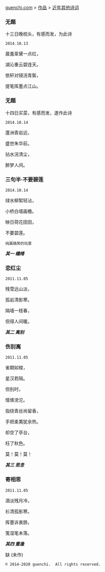 [guenchi.com](index.html) > [作品](0x0000.md) > [近年其他诗词](0x0102.md)




### 无题

十三日晚梳头，有感而发，为此诗

`2014.10.13`

晨羞翠黛一点红，

湖沁重云碧连天。

依轩对镜浣青鬓，

提笔挥墨点江山。



### 无题

十四日买菜，有感而发，遂作此诗

`2014.10.14`

蓬洲青岩远，

盛世朱华前。

拈水浣清尘，

醉梦人间。


### 三句半·不要碧莲

`2014.10.14` 


绿水柳絮轻沾，

小桥白墙画檐。

映日荷花田田，

不要碧莲。


`纯属搞笑的玩意`

***其一 缱绻***

### 恋红尘

`2011.11.05`


残雪远山淡，

孤岩清影寒。

隔墙一枝春，

但得人间暖。

***其二 离别***

### 伤别离

`2011.11.05`


雀期如梭，

星汉若隔。

但别时，

情愫滂沱。

指绕青丝尚留香，

手把柔荑犹余热。

却空了亭台，

枉了秋色。

莫！莫！莫！

***其三 思念***

### 寄相思

`2011.11.05`


酒淡残月冷，

衫清孤影寒。

挥墨诉衷肠，

笺湿笔未落。


***其四 重逢***

缺 (未作)




```
© 2014-2020 guenchi.  All rights reserved.
```

